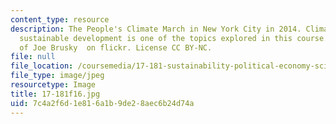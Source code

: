 ```yaml
---
content_type: resource
description: The People's Climate March in New York City in 2014. Climate change and
  sustainable development is one of the topics explored in this course. Image courtesy
  of Joe Brusky  on flickr. License CC BY-NC.
file: null
file_location: /coursemedia/17-181-sustainability-political-economy-science-and-policy-fall-2016/7c4a2f6d1e816a1b9de28aec6b24d74a_17-181f16.jpg
file_type: image/jpeg
resourcetype: Image
title: 17-181f16.jpg
uid: 7c4a2f6d-1e81-6a1b-9de2-8aec6b24d74a
---
```

